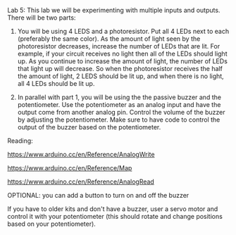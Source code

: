 Lab 5:
This lab we will be experimenting with multiple inputs and outputs.  There will be two parts:

1) You will be using 4 LEDS and a photoresistor.  Put all 4 LEDs next to each (preferably the same color).  As the amount of light seen by the photoresistor decreases, increase the number of LEDs that are lit.  For example, if your circuit receives no light then all of the LEDs should light up.  As you continue to increase the amount of light, the number of LEDs that light up will decrease.  So when the photoresistor receives the half the amount of light, 2 LEDS should be lit up, and when there is no light, all 4 LEDs should be lit up.

2) In parallel with part 1, you will be using the the passive buzzer and the potentiometer.  Use the potentiometer as an analog input and have the output come from another analog pin.  Control the volume of the buzzer by adjusting the potentiometer.  Make sure to have code to control the output of the buzzer based on the potentiometer.




Reading:

https://www.arduino.cc/en/Reference/AnalogWrite

https://www.arduino.cc/en/Reference/Map

https://www.arduino.cc/en/Reference/AnalogRead



OPTIONAL: you can add a button to turn on and off the buzzer

If you have to older kits and don't have a buzzer, user a servo motor and control it with your potentiometer (this should rotate and change positions based on your potentiometer).
